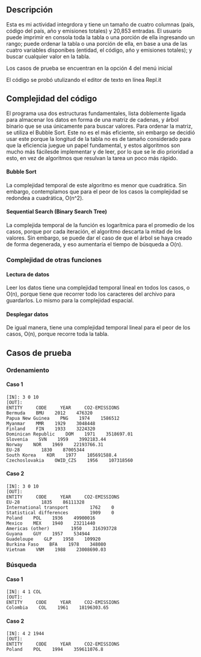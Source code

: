 ## Descripción
Esta es mi actividad integrdora y tiene un tamaño de cuatro columnas (país, código del país, año y emisiones totales) y 20,853 entradas. El usuario puede imprimir en consola toda la tabla o una porción de ella ingresando un rango; puede ordenar la tabla o una porción de ella, en base a una de las cuatro variables disponibes (entidad, el código, año y emisiones totales); y buscar cualquier valor en la tabla.

Los casos de prueba se encuentran en la opción 4 del menú inicial 

El código se probó utulizando el editor de texto en línea Repl.it

## Complejidad del código
El programa usa dos estructuras fundamentales, lista doblemente ligada para almacenar los datos en forma de una matriz de cadenas, y árbol binario que se usa únicamente para buscar valores. Para ordenar la matriz, se utiliza el Bubble Sort. Este no es el más eficiente, sin embargo se decidió usar este porque la longitud de la tabla no es de tamaño considerado para que la eficiencia juegue un papel fundamental, y estos algoritmos son mucho más fácilesde implementar y de leer, por lo que se le dio prioridad a esto, en vez de algoritmos que resulvan la tarea un poco más rápido.

#### Bubble Sort
La complejidad temporal de este algoritmo es menor que cuadrática. Sin embargo, contemplamos que para el peor de los casos la complejidad se redondea a cuadrática, O(n^2). 

#### Sequential Search (Binary Search Tree)
La complejida temporal de la función es logarítmica para el promedio de los casos, porque por cada iteración, el algoritmo descarta la mitad de los valores. Sin embargo, se puede dar el caso de que el árbol se haya creado de forma degenerada, y eso aumentaría el tiempo de búsqueda a O(n).

### Complejidad de otras funciones

#### Lectura de datos
Leer los datos tiene una complejidad temporal lineal en todos los casos, o O(n), porque tiene que recorrer todo los caracteres del archivo para guardarlos. Lo mismo para la complejidad espacial.

#### Desplegar datos
De igual manera, tiene una complejidad temporal lineal para el peor de los casos, O(n), porque recorre toda la tabla. 

## Casos de prueba
### Ordenamiento
#### Caso 1
~~~
[IN]: 3 0 10
[OUT]:
ENTITY     CODE     YEAR     CO2-EMISSIONS
Bermuda    BMU    2012    476320
Papua New Guinea    PNG    1974    1586512
Myanmar    MMR    1929    3048448
Finland    FIN    1933    3224320
Dominican Republic    DOM    1971    3518697.01
Slovenia    SVN    1959    3992183.44
Norway    NOR    1969    22193766.31
EU-28        1830    87005344
South Korea    KOR    1977    105691588.4
Czechoslovakia    OWID_CZS    1956    107318560
~~~
#### Caso 2
~~~
[IN]: 3 0 10
[OUT]:
ENTITY     CODE     YEAR     CO2-EMISSIONS
EU-28        1835    86111328
International transport        1762    0
Statistical differences        1909    0
Poland    POL    1936    49900016
Mexico    MEX    1940    23211440
Americas (other)        1950    316393728
Guyana    GUY    1957    534944
Guadeloupe    GLP    1958    109920
Burkina Faso    BFA    1978    348080
Vietnam    VNM    1988    23008690.03
~~~

### Búsqueda
#### Caso 1
~~~
[IN]: 4 1 COL
[OUT]:
ENTITY     CODE     YEAR     CO2-EMISSIONS
Colombia    COL    1961    18196303.65
~~~
#### Caso 2
~~~
[IN]: 4 2 1944
[OUT]:
ENTITY     CODE     YEAR     CO2-EMISSIONS
Poland    POL    1994    359611076.8
~~~
